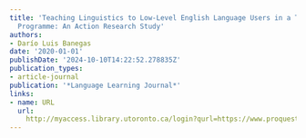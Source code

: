 ```yaml
---
title: 'Teaching Linguistics to Low-Level English Language Users in a Teacher Education
  Programme: An Action Research Study'
authors:
- Darío Luis Banegas
date: '2020-01-01'
publishDate: '2024-10-10T14:22:52.278835Z'
publication_types:
- article-journal
publication: '*Language Learning Journal*'
links:
- name: URL
  url: 
    http://myaccess.library.utoronto.ca/login?qurl=https://www.proquest.com/docview/2459014428?accountid=14771&bdid=38382&_bd=P62Dtj1d5qHiTybkEMCssorBpSk%3D
---
```

